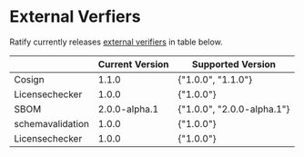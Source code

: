 # External Verfiers

Ratify currently releases [external verifiers](https://github.com/deislabs/ratify/tree/main/plugins/verifier) in table below.
 
 |           |  Current Version | Supported Version | 
|-----------|-----------------|-------------------| 
| Cosign |     1.1.0         |   {"1.0.0", "1.1.0"} | 
| Licensechecker |     1.0.0         |   {"1.0.0"} | 
| SBOM          |     2.0.0-alpha.1         |   {"1.0.0", "2.0.0-alpha.1"} | 
| schemavalidation     |     1.0.0         |   {"1.0.0"} | 
| Licensechecker |     1.0.0         |   {"1.0.0"} | 